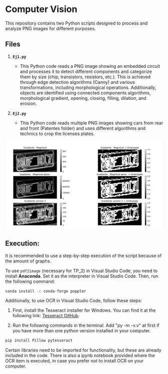 # Computer Vision #

This repository contains two Python scripts designed to process and analyze PNG images for different purposes.

## Files ##

1. **`Ej1.py`**
   - This Python code reads a PNG image showing an embedded circuit and processes it to detect different components and categorize them by size (chip, transistors, resistors, etc.). This is achieved through edge detection algorithms (Canny) and various transformations, including morphological operations. Additionally, objects are identified using connected components algorithms, morphological gradient, opening, closing, filling, dilation, and erosion.

2. **`Ej2.py`**
   - This Python code reads multiple PNG images showing cars from rear and front (Patentes folder) and uses different algorithms and technics to crop the licenses plates.

![Graph](comparativa1.png)

## **Execution:** ##

It is recommended to use a step-by-step execution of the script because of the amount of graphs.

To use `pdf2image` (necessary for TP_2) in Visual Studio Code, you need to install **Anaconda**.
Set it as the interpreter in Visual Studio Code.
Then, run the following command:
```bash
conda install -c conda-forge poppler
```

Additionally, to use OCR in Visual Studio Code, follow these steps:

1. First, install the Tesseract installer for Windows. You can find it at the following link: [Tesseract GitHub](https://github.com/UB-Mannheim/tesseract/wiki).


2. Run the following commands in the terminal. Add "py -m -v.v" at first if you have more than one python version installed in your computer.

```bash
pip install Pillow pytesseract
```

Certain libraries need to be imported for functionality, but these are already included in the code.
There is also a ipynb notebook provided where the OCR item is executed, in case you prefer not to install OCR on your computer.